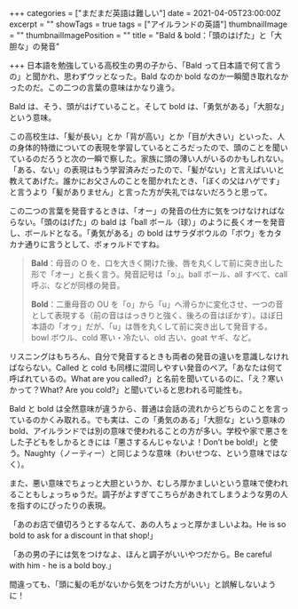 +++
categories = ["まだまだ英語は難しい"]
date = 2021-04-05T23:00:00Z
excerpt = ""
showTags = true
tags = ["アイルランドの英語"]
thumbnailImage = ""
thumbnailImagePosition = ""
title = "Bald & bold：「頭のはげた」と「大胆な」の発音"

+++
日本語を勉強している高校生の男の子から、「Bald って日本語で何て言うの」と聞かれ、思わずウッとなった。Bald なのか bold なのか一瞬聞き取れなかったのだ。この二つの言葉の意味はかなり違う。

<!--more-->

Bald は、そう、頭がはげていること。そして bold は、「勇気がある」「大胆な」という意味。

この高校生は、「髪が長い」とか「背が高い」とか「目が大きい」といった、人の身体的特徴についての表現を学習しているところだったので、頭のことを聞いているのだろうと次の一瞬で察した。家族に頭の薄い人がいるのかもしれない。「ある、ない」の表現はもう学習済みだったので、「髪がない」と言えばいいと教えてあげた。誰かにお父さんのことを聞かれたとき、「ぼくの父はハゲです」と言うより「髪がありません」と言った方が失礼ではないだろうと思って。

この二つの言葉を発音するときは、「オー」の発音の仕方に気をつけなければならない。「頭のはげた」の bald は「ball ボール（球）」のように長くオーを発音し、ボールドとなる。「勇気がある」の bold はサラダボウルの「ボウ」をカタカナ通りに言うとして、ボォゥルドですね。

> **Bald**：母音の O を、口を大きく開けた後、唇を丸くして前に突き出した形で「オー」と長く言う。発音記号は「ɔː」。ball ボール、all すべて、call 呼ぶ、などが同様の発音。
>
> **Bold**：二重母音の OU を「o」から「u」へ滑らかに変化させ、一つの音として表現する（前の音ははっきりと強く、後ろの音はぼかす）。ほぼ日本語の「オゥ」だが、「u」は唇を丸くして前に突き出して発音する。bowl ボウル、cold 寒い・冷たい、old 古い、goat ヤギ、など。

リスニングはもちろん、自分で発音するときも両者の発音の違いを意識しなければならない。Called と cold も同様に混同しやすい発音のペア。「あなたは何て呼ばれているの。What are you called?」と名前を聞いているのに、「え？寒いかって？What? Are you cold?」と聞いていると思われる可能性も。

Bald と bold は全然意味が違うから、普通は会話の流れからどちらのことを言っているのかくみ取れる。でも実は、この「勇気のある」「大胆な」という意味の bold、アイルランドでは別の意味で使われることの方が多い。学校や家で悪さをした子どもをしかるときには「悪さするんじゃないよ！Don’t be bold!」と使う。Naughty（ノーティー）と同じような意味（わいせつな、という意味ではなく）。

また、悪い意味でちょっと大胆というか、むしろ厚かましいという意味で使われることもしょっちゅうだ。調子がよすぎてこちらがあきれてしまうような男の人を指すのにぴったりの表現。

「あのお店で値切ろうとするなんて、あの人ちょっと厚かましいよね。He is so bold to ask for a discount in that shop!」

「あの男の子には気をつけなよ、ほんと調子がいいやつだから。Be careful with him - he is a bold boy.」

間違っても、「頭に髪の毛がないから気をつけた方がいい」と誤解しないように！
